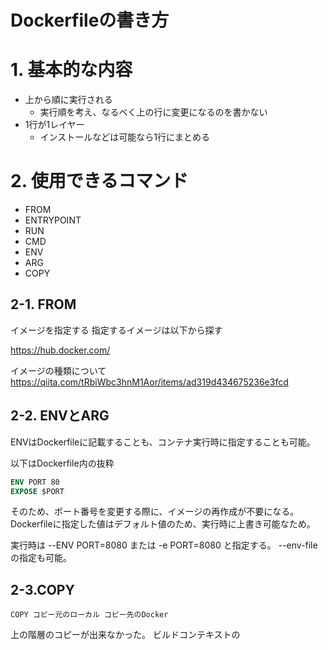 # Dockerfileの書き方

# 1. 基本的な内容

* 上から順に実行される
  * 実行順を考え、なるべく上の行に変更になるのを書かない
* 1行が1レイヤー
  * インストールなどは可能なら1行にまとめる

# 2. 使用できるコマンド

* FROM
* ENTRYPOINT
* RUN
* CMD
* ENV
* ARG
* COPY

## 2-1. FROM

イメージを指定する
指定するイメージは以下から探す

https://hub.docker.com/

イメージの種類について
https://qiita.com/tRbiWbc3hnM1Aor/items/ad319d434675236e3fcd

## 2-2. ENVとARG

ENVはDockerfileに記載することも、コンテナ実行時に指定することも可能。

以下はDockerfile内の抜粋

```Dockerfile
ENV PORT 80
EXPOSE $PORT
```

そのため、ポート番号を変更する際に、イメージの再作成が不要になる。
Dockerfileに指定した値はデフォルト値のため、実行時に上書き可能なため。

実行時は
--ENV PORT=8080 または -e PORT=8080
と指定する。
--env-fileの指定も可能。

## 2-3.COPY

```
COPY コピー元のローカル コピー先のDocker
```

上の階層のコピーが出来なかった。
ビルドコンテキストの
